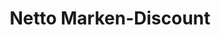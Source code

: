 ---
title: "Netto Marken-Discount"
url: /hamm/netto-marken-discount-unterer-heideweg/
shop: Supermarkt
---